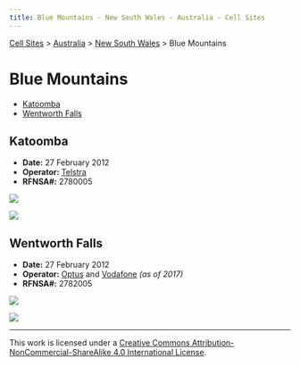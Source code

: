 ```yaml
---
title: Blue Mountains - New South Wales - Australia - Cell Sites
---
```


[Cell Sites](../../) > [Australia](../) > [New South Wales](./) > Blue Mountains

# Blue Mountains

* [Katoomba](#katoomba)
* [Wentworth Falls](#wentworth-falls)

## Katoomba

* **Date:** 27 February 2012
* **Operator:** [Telstra](https://en.wikipedia.org/wiki/Telstra)
* **RFNSA#:** 2780005

![](https://f001.backblazeb2.com/file/CellSites/AU/NSW/20120227-185449.jpg)

![](https://f001.backblazeb2.com/file/CellSites/AU/NSW/20120227-185651.jpg)

## Wentworth Falls

* **Date:** 27 February 2012
* **Operator:** [Optus](https://en.wikipedia.org/wiki/Optus) and [Vodafone](https://en.wikipedia.org/wiki/Vodafone_(Australia))  *(as of 2017)*
* **RFNSA#:** 2782005

![](https://f001.backblazeb2.com/file/CellSites/AU/NSW/20120227-154855.jpg)

![](https://f001.backblazeb2.com/file/CellSites/AU/NSW/20120227-154638.jpg)

---

This work is licensed under a [Creative Commons Attribution-NonCommercial-ShareAlike 4.0 International License](http://creativecommons.org/licenses/by-nc-sa/4.0/).
